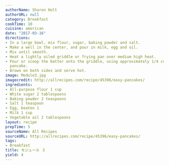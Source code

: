 ```yaml
---
authorName: Sharon Holt
authorURL: null
category: Breakfast
cookTime: 10
cuisine: american
date: "2017-03-16"
directions:
- In a large bowl, mix flour, sugar, baking powder and salt.
- Make a well in the center, and pour in milk, egg and oil.
- Mix until smooth.
- Heat a lightly oiled griddle or frying pan over medium high heat.
- Pour or scoop the batter onto the griddle, using approximately 1/4 cup for each
  pancake.
- Brown on both sides and serve hot.
image: Module3.jpg
imagecredit: http://allrecipes.com/recipe/45396/easy-pancakes/
ingredients:
- All-purpose flour 1 cup
- White sugar 2 tablespoons
- Baking powder 2 teaspoons
- Salt 1 teaspoon
- Egg, beaten 1
- Milk 1 cup
- Vegetable oil 2 tablespoons
layout: recipe
prepTime: 5
sourceName: All Recipes
sourceURL: http://allrecipes.com/recipe/45396/easy-pancakes/
tags:
- Breakfast
title: モジュール ３
yield: 4
---
```

